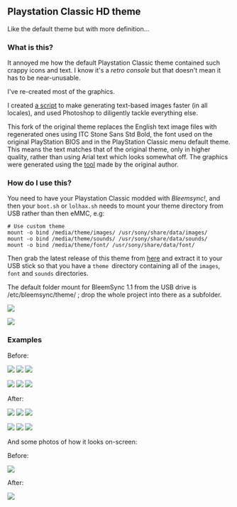 ## Playstation Classic HD theme

Like the default theme but with more definition...

### What is this?

It annoyed me how the default Playstation Classic theme contained such crappy icons and text. I know it's a _retro console_ but that doesn't mean it has to be near-unusable.

I've re-created most of the graphics.

I created [a script](https://github.com/omgmog/psc-theme-text-image-generator) to make generating text-based images faster (in all locales), and used Photoshop to diligently tackle everything else.

This fork of the original theme replaces the English text image files with regenerated ones using ITC Stone Sans Std Bold, the font used on the original PlayStation BIOS and in the PlayStation Classic menu default theme. This means the text matches that of the original theme, only in higher quality, rather than using Arial text which looks somewhat off. The graphics were generated using the [tool](https://github.com/omgmog/psc-theme-text-image-generator) made by the original author.

### How do I use this?

You need to have your Playstation Classic modded with _Bleemsync!_, and then your `boot.sh` or `lolhax.sh` needs to mount your theme directory from USB rather than then eMMC, e.g:

```
# Use custom theme
mount -o bind /media/theme/images/ /usr/sony/share/data/images/
mount -o bind /media/theme/sounds/ /usr/sony/share/data/sounds/
mount -o bind /media/theme/font/ /usr/sony/share/data/font/
```

Then grab the latest release of this theme from [here](https://github.com/omgmog/psc-theme-hd/releases) and extract it to your USB stick so that you have a `theme `directory containing all of the `images`, `font` and `sounds` directories.

The default folder mount for BleemSync 1.1 from the USB drive is /etc/bleemsync/theme/ ; drop the whole project into there as a subfolder.

![](https://i.imgur.com/S6hh7XE.png)

![](https://i.imgur.com/2OOywMR.png)

### Examples

Before:

![](https://i.imgur.com/gQrDGXL.png)
![](https://i.imgur.com/20dajD4.png)
![](https://i.imgur.com/fNm6YuL.png)

![](https://i.imgur.com/2U3rfdc.png)
![](https://i.imgur.com/Pkbqaro.png)
![](https://i.imgur.com/D2O349f.png)

After:

![](https://i.imgur.com/BsubrYU.png)
![](https://i.imgur.com/ROIAoRk.png)
![](https://i.imgur.com/QYnz3Mv.png)

![](https://i.imgur.com/rcgA5qQ.png)
![](https://i.imgur.com/hzCKEXY.png)
![](https://i.imgur.com/ThC4PF6.png)


And some photos of how it looks on-screen:

Before:

![](https://i.imgur.com/rNJoOwK.jpg)

After:

![](https://i.imgur.com/GiGD1aT.jpg)
